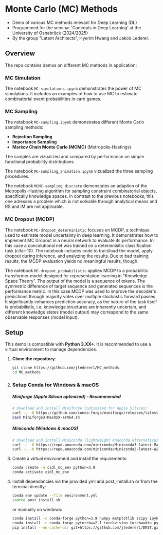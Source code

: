 # Monte Carlo (MC) Methods
- Demo of various MC methods relevant for Deep Learning (DL) 
- Programmed for the seminar 'Concepts in Deep Learning' at the University of Osnabrück (2024/2025) 
- By the group "Latent Architects", Hyerim Hwang and Jakob Lederer.

## Overview
The repo contains demos on different MC methods in application:

### MC Simulation 
The notebook `MC-simulations.ipynb` demonstrates the power of MC simulations. It includes an examples of how to use MC to estimate combinatorial event probabilities in card games. 

### MC Sampling
The notebook `MC-sampling.ipynb` demonstrates different Monte Carlo sampling methods:
- **Rejection Sampling**
- **Importance Sampling**
- **Markov Chain Monte Carlo (MCMC)** (Metropolis-Hastings)

The samples are vizualized and compared by performance on simple functional probability distributions.

The notebook `MC-sampling_animation.ipynb` vizualized the three sampling procedures.

The notebook `MCMC-sampling_discrete` demonstates an adaption of the Metropolis-Hasting algorithm for sampling constraint combinatorial objects, specifically knowledge spaces. In contrast to the previous notebooks, this one adresses a problem which is not solvable through analytical means and RS and IM are not applicable.

### MC Dropout (MCDP)

The notebook `MC-dropout_deterministic` focuses on MCDP, a technique used to estimate model uncertainty in deep learning. It demonstrates how to implement MC Dropout in a neural network to evaluate its performance. In this case a concolutional net was trained on a determnisitic classification task (cifar-10). The notebook includes code to train/load the model, apply dropout during inference, and analyzing the results. Due to bad training results, the MCDP evaluation yields no meaningful results, though.

The notebook `MC-dropout_probabilistic` applies MCDP to a probabilitic transformer model designed for representation learning in "Knowledge Space Theory". The output of the model is a sequence of tokens. The symmetric difference of target sequence and generated sequences is the performance metric. In this case MCDP was used to improve the decoder's predictions through majority votes over multiple stochastic forward passes.
It significantly enhances prediction accuracy, as the nature of the task itself is probabilistic, i.e. knowledge structures are inherently uncertain, and different knowledge states (model output) may correspond to the same observable responses (model input).

## Setup 
This demo is compatible with **Python 3.XX+**. It is recommended to use a virtual environment to manage dependencies.

1. **Clone the repository**:
   ```bash
   git clone https://github.com/jlederer1/MC_methods
   cd MC_methods
   ```

2. ### Setup Conda for Windows & macOS
   ##### **Miniforge (Apple Silicon optimized) - Recommended**
   ```bash
   # Download and install Miniforge (optimized for Apple Silicon)
   curl -L -O https://github.com/conda-forge/miniforge/releases/latest/download/Miniforge3-MacOSX-arm64.sh
   bash Miniforge3-MacOSX-arm64.sh
   ```
   ##### **Miniconda (Windows & macOS)**
   ```bash
   # Download and install Miniconda (lightweight Anaconda alternative)
   curl -L -O https://repo.anaconda.com/miniconda/Miniconda3-latest-MacOSX-arm64.sh  # macOS
   curl -L -O https://repo.anaconda.com/miniconda/Miniconda3-latest-Windows-x86_64.exe  # Windows (manual install)
   ```

3. Create a virtual environment and install the requirements:

   ```bash
   conda create -n cidl_mc_env python=3.9
   conda activate cidl_mc_env
   ```

4. Install dependancies via the provided yml and post_install.sh or from the terminal directly:
   ```bash 
   conda env update --file environment.yml
   source post_install.sh
   ```
   or manually on windows:
   ```bash
   conda install -c conda-forge python=3.9 numpy matplotlib scipy ipykernel ipython scikit-learn pip
   conda install -c conda-forge pytorch==2.1 torchvision torchaudio pytorch-cuda=11.8 -c pytorch -c nvidia
   pip install --no-cache-dir git+https://github.com/jlederer1/DKST.git@main
   ```
   